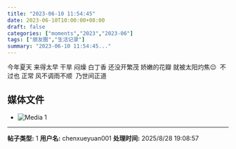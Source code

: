 ```yaml
---
title: "2023-06-10 11:54:45"
date: 2023-06-10T10:00:00+08:00
draft: false
categories: ["moments","2023","2023-06"]
tags: ["朋友圈","生活记录"]
summary: "2023-06-10 11:54:45..."
---
```


今年夏天  来得太早
​干旱  闷燥
​白丁香  还没开繁茂
​娇嫩的花瓣  就被太阳灼焦
​
​😔
​
​不过也  正常
​风不调雨不顺 ​ 乃世间正道

## 媒体文件

- ![Media 1](/Moments/photos/2023-06-10/202306101154450.jpg)

---

**帖子类型:** 1
**用户名:** chenxueyuan001
**处理时间:** 2025/8/28 19:08:57